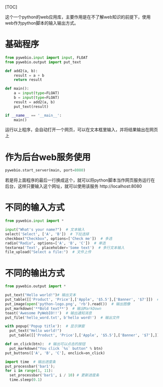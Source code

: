 [TOC]

这个一个python的web应用库，主要作用是在不了解web知识的前提下，使用web作为python脚本的输入输出方式。

# 基础程序
```python
from pywebio.input import input, FLOAT
from pywebio.output import put_text

def add2(a, b):
    result = a + b
    return result

def main():
    a = input(type=FLOAT)
    b = input(type=FLOAT)
    result = add2(a, b)
    put_text(result)

if __name__ == '__main__':
    main()
```
运行以上程序，会自动打开一个网页，可以在文本框里输入，并将结果输出在网页上

# 作为后台web服务使用
```python
pywebio.start_server(main, port=8080)
```
若是将上面程序的最后一行换成这个，就可以将python脚本当作网页服务运行在后台，这样只要输入这个网址，就可以使用该服务 http://localhost:8080



# 不同的输入方式

```python
from pywebio.input import *

input("What's your name?")  # 文本输入
select('Select', ['A', 'B'])  # 下拉选择
checkbox("Checkbox", options=['Check me'])  # 多选
radio("Radio", options=['A', 'B', 'C'])  # 单选
textarea('Text', placeholder='Some text')  # 多行文本输入
file_upload("Select a file:")  # 文件上传
```

# 不同的输出方式
```python
from pywebio.output import *

put_text("Hello world!")# 输出文本
put_table([['Product', 'Price'],['Apple', '$5.5'],['Banner', '$7']])  # 输出表格
put_image(open('python-logo.png', 'rb').read())  # 输出图像
put_markdown('**Bold text**')  # 输出MarkDown
toast('Awesome PyWebIO!!')  # 输出通知消息
put_file('hello_word.txt', b'hello word!')  # 输出文件

with popup('Popup title'):  # 显示弹窗
  put_text("Hello world!")
  put_table([['Product', 'Price'],['Apple', '$5.5'],['Banner', '$7'],])

def on_click(btn):  # 输出可以点击的按钮
  put_markdown("You click `%s` button" % btn)
put_buttons(['A', 'B', 'C'], onclick=on_click)

import time  # 输出进度条
put_processbar('bar1');
for i in range(1, 11):
  set_processbar('bar1', i / 10) # 更新进度条
  time.sleep(0.1)
```